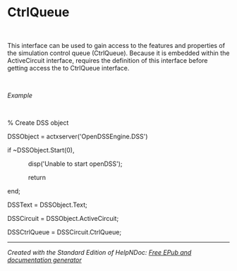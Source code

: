 # CtrlQueue

&nbsp;

This interface can be used to gain access to the features and properties of the simulation control queue (CtrlQueue). Because it is embedded within the ActiveCircuit interface, requires the definition of this interface before getting access the to CtrlQueue interface.

&nbsp;

*Example*

&nbsp;

% Create DSS object

DSSObject = actxserver('OpenDSSEngine.DSS')

if ~DSSObject.Start(0),

&nbsp; &nbsp; &nbsp; &nbsp; &nbsp; &nbsp; disp('Unable to start openDSS');

&nbsp; &nbsp; &nbsp; &nbsp; &nbsp; &nbsp; return

end;

DSSText = DSSObject.Text;

DSSCircuit = DSSObject.ActiveCircuit;

DSSCtrlQueue = DSSCircuit.CtrlQueue;

***
_Created with the Standard Edition of HelpNDoc: [Free EPub and documentation generator](<https://www.helpndoc.com>)_
